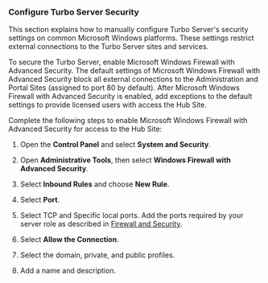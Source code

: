 ### Configure Turbo Server Security

This section explains how to manually configure Turbo Server's security settings on common Microsoft Windows platforms. These settings restrict external connections to the Turbo Server sites and services.

To secure the Turbo Server, enable Microsoft Windows Firewall with Advanced Security. The default settings of Microsoft Windows Firewall with Advanced Security block all external connections to the Administration and Portal Sites (assigned to port 80 by default). After Microsoft Windows Firewall with Advanced Security is enabled, add exceptions to the default settings to provide licensed users with access the Hub Site.

Complete the following steps to enable Microsoft Windows Firewall with Advanced Security for access to the Hub Site:

1. Open the **Control Panel** and select **System and Security**.

2. Open **Administrative Tools**, then select **Windows Firewall with Advanced Security**.

3. Select **Inbound Rules** and choose **New Rule**.

4. Select **Port**.

5. Select TCP and Specific local ports. Add the ports required by your server role as described in [Firewall and Security](/server/setup-and-deployment/prerequisites.html#firewall-and-security).

6. Select **Allow the Connection**.

7. Select the domain, private, and public profiles.

8. Add a name and description.
